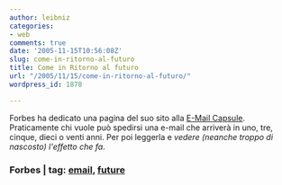 ```yaml
---
author: leibniz
categories:
- web
comments: true
date: '2005-11-15T10:56:08Z'
slug: come-in-ritorno-al-futuro
title: Come in Ritorno al futuro
url: "/2005/11/15/come-in-ritorno-al-futuro/"
wordpress_id: 1878

---
```

Forbes ha dedicato una pagina del suo sito alla [E-Mail Capsule](https://forbes.codefix.net/capsule/). Praticamente chi vuole può spedirsi una e-mail che arriverà in uno, tre, cinque, dieci o venti anni. Per poi leggerla e _vedere (neanche troppo di nascosto) l'effetto che fa_.

### Forbes | tag: [email](https://www.technorati.com/tags/email), [future](https://www.technorati.com/tags/future)
